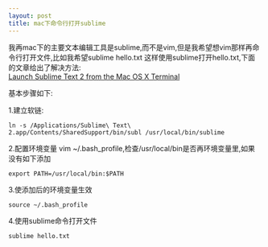 ```yaml
---
layout: post
title: mac下命令行打开sublime
---
```


我再mac下的主要文本编辑工具是sublime,而不是vim,但是我希望想vim那样再命令行打开文件,比如我希望sublime hello.txt 这样使用sublime打开hello.txt,下面的文章给出了解决方法:<br>
[Launch Sublime Text 2 from the Mac OS X Terminal](https://gist.github.com/artero/1236170)

基本步骤如下:

1.建立软链:

	ln -s /Applications/Sublime\ Text\ 2.app/Contents/SharedSupport/bin/subl /usr/local/bin/sublime
	
2.配置环境变量
vim ~/.bash_profile,检查/usr/local/bin是否再环境变量里,如果没有如下添加

	export PATH=/usr/local/bin:$PATH
	
3.使添加后的环境变量生效

	source ~/.bash_profile
	
4.使用sublime命令打开文件

	sublime hello.txt